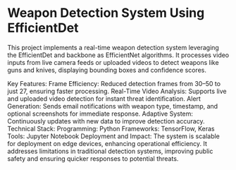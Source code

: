 # Weapon Detection System Using EfficientDet

This project implements a real-time weapon detection system leveraging the EfficientDet and backbone as EfficientNet algorithms. It processes video inputs from live camera feeds or uploaded videos to detect weapons like guns and knives, displaying bounding boxes and confidence scores.

Key Features:
Frame Efficiency: Reduced detection frames from 30–50 to just 27, ensuring faster processing.
Real-Time Video Analysis: Supports live and uploaded video detection for instant threat identification.
Alert Generation: Sends email notifications with weapon type, timestamp, and optional screenshots for immediate response.
Adaptive System: Continuously updates with new data to improve detection accuracy.
Technical Stack:
Programming: Python
Frameworks: TensorFlow, Keras
Tools: Jupyter Notebook
Deployment and Impact:
The system is scalable for deployment on edge devices, enhancing operational efficiency. It addresses limitations in traditional detection systems, improving public safety and ensuring quicker responses to potential threats.
